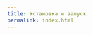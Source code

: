 ```yaml
---
title: Установка и запуск
permalink: index.html
---
```


<!--#include virtual="/includes/configurator.html" -->